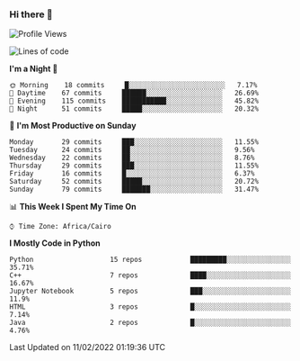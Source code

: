 ### Hi there 👋

<!--
**AMR-KELEG/AMR-KELEG** is a ✨ _special_ ✨ repository because its `README.md` (this file) appears on your GitHub profile.

Here are some ideas to get you started:

- 🔭 I’m currently working on ...
- 🌱 I’m currently learning ...
- 👯 I’m looking to collaborate on ...
- 🤔 I’m looking for help with ...
- 💬 Ask me about ...
- 📫 How to reach me: ...
- 😄 Pronouns: ...
- ⚡ Fun fact: ...
-->

<!--START_SECTION:waka-->
![Profile Views](http://img.shields.io/badge/Profile%20Views-5-blue)

![Lines of code](https://img.shields.io/badge/From%20Hello%20World%20I%27ve%20Written-3%20Million%20lines%20of%20code-blue)

**I'm a Night 🦉** 

```text
🌞 Morning    18 commits     █░░░░░░░░░░░░░░░░░░░░░░░░   7.17% 
🌆 Daytime    67 commits     ██████░░░░░░░░░░░░░░░░░░░   26.69% 
🌃 Evening    115 commits    ███████████░░░░░░░░░░░░░░   45.82% 
🌙 Night      51 commits     █████░░░░░░░░░░░░░░░░░░░░   20.32%

```
📅 **I'm Most Productive on Sunday** 

```text
Monday       29 commits     ███░░░░░░░░░░░░░░░░░░░░░░   11.55% 
Tuesday      24 commits     ██░░░░░░░░░░░░░░░░░░░░░░░   9.56% 
Wednesday    22 commits     ██░░░░░░░░░░░░░░░░░░░░░░░   8.76% 
Thursday     29 commits     ███░░░░░░░░░░░░░░░░░░░░░░   11.55% 
Friday       16 commits     █░░░░░░░░░░░░░░░░░░░░░░░░   6.37% 
Saturday     52 commits     █████░░░░░░░░░░░░░░░░░░░░   20.72% 
Sunday       79 commits     ███████░░░░░░░░░░░░░░░░░░   31.47%

```


📊 **This Week I Spent My Time On** 

```text
⌚︎ Time Zone: Africa/Cairo

```

**I Mostly Code in Python** 

```text
Python                   15 repos            █████████░░░░░░░░░░░░░░░░   35.71% 
C++                      7 repos             ████░░░░░░░░░░░░░░░░░░░░░   16.67% 
Jupyter Notebook         5 repos             ███░░░░░░░░░░░░░░░░░░░░░░   11.9% 
HTML                     3 repos             █░░░░░░░░░░░░░░░░░░░░░░░░   7.14% 
Java                     2 repos             █░░░░░░░░░░░░░░░░░░░░░░░░   4.76%

```



 Last Updated on 11/02/2022 01:19:36 UTC
<!--END_SECTION:waka-->
